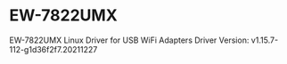 # EW-7822UMX
EW-7822UMX Linux Driver for USB WiFi Adapters
Driver Version: v1.15.7-112-g1d36f2f7.20211227
